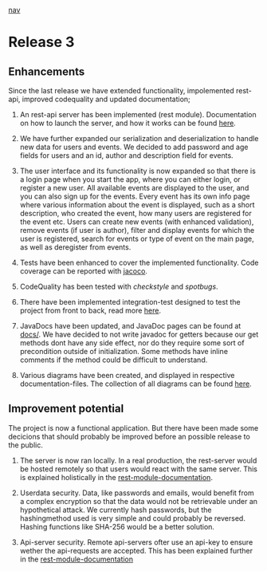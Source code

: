 [nav](../nav.md)

# Release 3

## Enhancements

Since the last release we have extended functionality, impolemented rest-api, improved codequality and updated documentation;

 1. An rest-api server has been implemented (rest module). Documentation on how to launch the server, and how it works can be found [here](../../eventplanner/rest/README.md). 

 2. We have further expanded our serialization and deserialization to handle new data for users and events. We decided to add password and age fields for users and an id, author and description field for events. 

 3. The user interface and its functionality is now expanded so that there is a login page when you start the app, where you can either login, or register a new user. All available events are displayed to the user, and you can also sign up for the events. Every event has its own info page where various information about the event is displayed, such as a short description, who created the event, how many users are registered for the event etc. Users can create new events (with enhanced validation), remove events (if user is author), filter and display events for which the user is registered, search for events or type of event on the main page, as well as deregister from events. 

 4. Tests have been enhanced to cover the implemented functionality. Code coverage can be reported with [jacoco](../../readme.md).

 5. CodeQuality has been tested with *checkstyle* and *spotbugs*.

 6. There have been implemented integration-test designed to test the project from front to back, read more [here](../../eventplanner/integrationtests/README.md).

 7. JavaDocs have been updated, and JavaDoc pages can be found at [docs/](../../../docs/). We have decided to not write javadoc for getters because our get methods dont have any side effect, nor do they require some sort of precondition outside of initialization. Some methods have inline comments if the method could be difficult to understand.

 8. Various diagrams have been created, and displayed in respective documentation-files. The collection of all diagrams can be found [here](../diagrams/).

 ## Improvement potential

 The project is now a functional application. But there have been made some decicions that should probably be improved before an possible release to the public.

 1. The server is now ran locally. In a real production, the rest-server would be hosted remotely so that users would react with the same server. This is explained holistically in the [rest-module-documentation](../../eventplanner/rest/README.md).

 2. Userdata security. Data, like passwords and emails, would benefit from a complex encryption so that the data would not be retrievable under an hypothetical attack. We currently hash passwords, but the hashingmethod used is very simple and could probably be reversed. Hashing functions like SHA-256 would be a better solution.

 3. Api-server security. Remote api-servers ofter use an api-key to ensure wether the api-requests are accepted. This has been explained further in the [rest-module-documentation](../../eventplanner/rest/README.md)